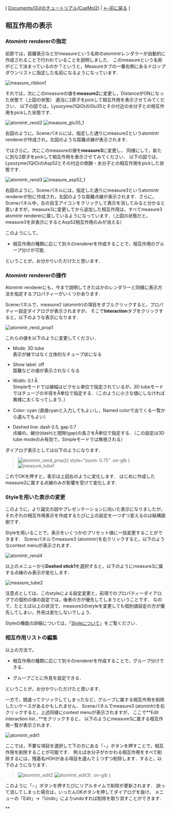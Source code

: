 [ [Documents/GUIのチュートリアル(CueMol2)](../../../Documents/GUIのチュートリアル(CueMol2)) |
[&lt;--前に戻る](../../../Documents/GUIのチュートリアル(CueMol2)/Step12) ]

## 相互作用の表示

### Atomintr rendererの指定
前節では，距離表示などがmeasureという名称のatomintrレンダラーが自動的に作成されることで行われていることを説明しました．
このmeasureという名称がどこで決まっているのか？というと，Measureタブの一番右側にあるドロップダウンリストに指定した名前になるようになっています．


![measure_ribbon1](../../../assets/images/Documents/GUIのチュートリアル(CueMol2)/Step13/measure_ribbon1.png)


それでは，次にこのmeasureの値を**measure2**に変更し，DistanceがONになった状態で（上図の状態）
適当に2原子をpickして相互作用を表示させてみてください．
以下の図では，Lysozyme(1QIO)のGlu35とその付近の水分子との相互作用をpickした状態です．

![atomintr_rend2](../../../assets/images/Documents/GUIのチュートリアル(CueMol2)/Step13/atomintr_rend2.png) ![measure_glu35_1](../../../assets/images/Documents/GUIのチュートリアル(CueMol2)/Step13/measure_glu35_1.png)

右図のように，Sceneパネルには，指定した通りにmeasure2というatomintr rendererが作成され，左図のような距離点線が表示されます．

ではさらに，次にこのmeasureの値を**measure3**に変更し，
同様にして，新たに別な2原子をpickして相互作用を表示させてみてください．
以下の図では，Lysozyme(1QIO)のAsp52とその付近の側鎖・水分子との相互作用をpickした状態です．

![atomintr_rend3](../../../assets/images/Documents/GUIのチュートリアル(CueMol2)/Step13/atomintr_rend3.png) ![measure_asp52_1](../../../assets/images/Documents/GUIのチュートリアル(CueMol2)/Step13/measure_asp52_1.png)

右図のように，Sceneパネルには，指定した通りにmeasure3というatomintr rendererが別に作成され，左図のような距離点線が表示されます．さらに，Sceneパネル中，左の目玉アイコンをクリックして表示を消してみると分かると思いますが，measure3に変更してから追加した相互作用は，すべてmeasure3 atomintr rendererに属しているようになっています．（上図の状態だと，measure3を非表示にするとAsp52相互作用のみが消える）

このようにして，

-  相互作用の種類に応じて別々のrendererを作成することで，相互作用のグループ分けが可能．

ということが，お分かりいただけたと思います．

### Atomintr rendererの操作
Atomintr rendererにも，今まで説明してきたほかのレンダラーと同様に表示方法を指定するプロパティーがいくつかあります．

Sceneパネルで，measure2 (atomintr)の項目をダブルクリックすると，プロパティー設定ダイアログが表示されますが，
そこで**Interaction**タブをクリックすると，以下のような表示になります．


![atomintr_rend_prop1](../../../assets/images/Documents/GUIのチュートリアル(CueMol2)/Step13/atomintr_rend_prop1.png)


これらの値を以下のように変更してください．

-  Mode: 3D tube<br />
表示が線ではなく立体的なチューブ状になる

-  Show label: off<br />
距離などの値が表示されなくなる

-  Width: 0.1 Å<br />
Simpleモードでは線幅はピクセル単位で指定されているが，3D tubeモードではチューブの半径をÅ単位で指定する．（このように小さな値にしなければ異様に太くなってしまう．）

-  Color: cyan (直接cyanと入力してもよいし，Named colorで出てくる一覧から選んでもよい）

-  Dashed line: dash 0.5, gap 0.7<br />
点線の，線分(dash)と間隙(gap)の長さをÅ単位で指定する．（この設定は3D tube modeのみ有効で，Simpleモードでは無視される）

ダイアログ表示としては以下のようになります．


> ![atomintr_rend_prop2](../../../assets/images/Documents/GUIのチュートリアル(CueMol2)/Step13/atomintr_rend_prop2.png){ style="zoom: 0.75" .on-glb } ![measure_tube1](../../../assets/images/Documents/GUIのチュートリアル(CueMol2)/Step13/measure_tube1.png) 

これでOKを押すと，表示は上図右のように変化します．
はじめに作成したmeasure2に属する点線のみが影響を受けて変化します．

### Styleを用いた表示の変更
このように，より論文の図やプレゼンテーションに向いた表示になりましたが，
それぞれの相互作用表示を作成するたびに上の設定を一つずつ変えるのは結構面倒です．

Styleを用いることで，表示をいくつかのプリセット値に一括変更することができます．
Sceneパネルでmeasure3 (atomintr)を右クリックすると，以下のようなcontext menuが表示されます．


![atomintr_rend4](../../../assets/images/Documents/GUIのチュートリアル(CueMol2)/Step13/atomintr_rend4.png)


以上のメニューから**Dashed stick1**を選択すると，以下のようにmeasure3に属する点線のみ表示が変化します．


![measure_tube2](../../../assets/images/Documents/GUIのチュートリアル(CueMol2)/Step13/measure_tube2.png)


注意点としては，このstyleによる設定変更と，前項でのプロパティーダイアログでの個別の値の設定では，後者の方が優先してしまうということです．
なので，たとえば以上の状況で，measure2のstyleを変更しても個別値設定の方が優先してしまい，外見は変化しないでしょう．

Styleの機能の詳細については，「[Styleについて](../../../cuemol2/Style)」をご覧ください．

### 相互作用リストの編集
以上の方法で，

-  相互作用の種類に応じて別々のrendererを作成することで，グループ分けできる．

-  グループごとに外見を設定できる．

ということが，お分かりいただけたと思います．

一方で，間違ってクリックしてしまったなど，グループに属する相互作用を削除したいケースがあるかもしれません．
Sceneパネルでmeasure3 (atomintr)を右クリックすると，上述同様にcontext menuが表示されますが，
ここで**Edit interaction list...**をクリックすると，
以下のようにmeasure3に属する相互作用一覧が表示されます．

![atomintr_edit1](../../../assets/images/Documents/GUIのチュートリアル(CueMol2)/Step13/atomintr_edit1.png)

ここでは，不要な項目を選択して下の方にある「−」ボタンを押すことで，相互作用を削除することが可能です．
例えば水分子がかかわる相互作用をすべて削除するには，残基名HOHがある項目を選んで１つずつ削除します．すると，以下のようになります．


> ![atomintr_edit2](../../../assets/images/Documents/GUIのチュートリアル(CueMol2)/Step13/atomintr_edit2.png) ![atomintr_edit3](../../../assets/images/Documents/GUIのチュートリアル(CueMol2)/Step13/atomintr_edit3.png){ .on-glb }

このように「−」ボタンを押すたびにリアルタイムで削除が更新されます．
誤って消してしまった場合は，いったんOKボタンを押してダイアログを抜け，
メニューの「Edit」→「Undo」によりundoすれば削除を取り消すことができます．

**
